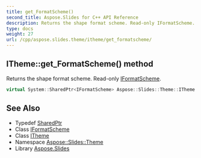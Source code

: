 ```yaml
---
title: get_FormatScheme()
second_title: Aspose.Slides for C++ API Reference
description: Returns the shape format scheme. Read-only IFormatScheme.
type: docs
weight: 27
url: /cpp/aspose.slides.theme/itheme/get_formatscheme/
---
```

## ITheme::get_FormatScheme() method


Returns the shape format scheme. Read-only [IFormatScheme](../../iformatscheme/).

```cpp
virtual System::SharedPtr<IFormatScheme> Aspose::Slides::Theme::ITheme::get_FormatScheme()=0
```

## See Also

* Typedef [SharedPtr](../../system/sharedptr/)
* Class [IFormatScheme](../iformatscheme/)
* Class [ITheme](./)
* Namespace [Aspose::Slides::Theme](../)
* Library [Aspose.Slides](../../)